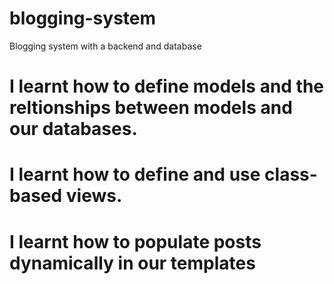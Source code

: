 # blogging-system
Blogging system with a backend and database

# I learnt how to define models and the reltionships between models and our databases.
# I learnt how to define and use class-based views.
# I learnt how to populate posts dynamically in our templates

